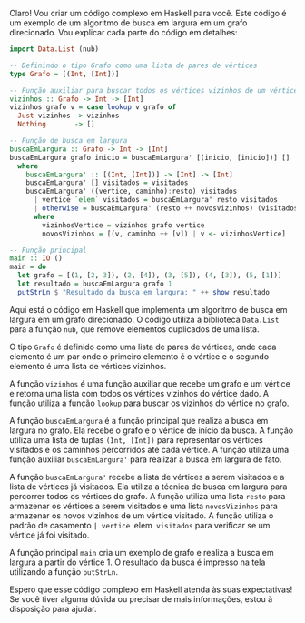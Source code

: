 Claro! Vou criar um código complexo em Haskell para você. Este código é um exemplo de um algoritmo de busca em largura em um grafo direcionado. Vou explicar cada parte do código em detalhes:

```haskell
import Data.List (nub)

-- Definindo o tipo Grafo como uma lista de pares de vértices
type Grafo = [(Int, [Int])]

-- Função auxiliar para buscar todos os vértices vizinhos de um vértice dado
vizinhos :: Grafo -> Int -> [Int]
vizinhos grafo v = case lookup v grafo of
  Just vizinhos -> vizinhos
  Nothing       -> []

-- Função de busca em largura
buscaEmLargura :: Grafo -> Int -> [Int]
buscaEmLargura grafo inicio = buscaEmLargura' [(inicio, [inicio])] []
  where
    buscaEmLargura' :: [(Int, [Int])] -> [Int] -> [Int]
    buscaEmLargura' [] visitados = visitados
    buscaEmLargura' ((vertice, caminho):resto) visitados
      | vertice `elem` visitados = buscaEmLargura' resto visitados
      | otherwise = buscaEmLargura' (resto ++ novosVizinhos) (visitados ++ [vertice])
      where
        vizinhosVertice = vizinhos grafo vertice
        novosVizinhos = [(v, caminho ++ [v]) | v <- vizinhosVertice]

-- Função principal
main :: IO ()
main = do
  let grafo = [(1, [2, 3]), (2, [4]), (3, [5]), (4, [3]), (5, [1])]
  let resultado = buscaEmLargura grafo 1
  putStrLn $ "Resultado da busca em largura: " ++ show resultado
```

Aqui está o código em Haskell que implementa um algoritmo de busca em largura em um grafo direcionado. O código utiliza a biblioteca `Data.List` para a função `nub`, que remove elementos duplicados de uma lista.

O tipo `Grafo` é definido como uma lista de pares de vértices, onde cada elemento é um par onde o primeiro elemento é o vértice e o segundo elemento é uma lista de vértices vizinhos.

A função `vizinhos` é uma função auxiliar que recebe um grafo e um vértice e retorna uma lista com todos os vértices vizinhos do vértice dado. A função utiliza a função `lookup` para buscar os vizinhos do vértice no grafo.

A função `buscaEmLargura` é a função principal que realiza a busca em largura no grafo. Ela recebe o grafo e o vértice de início da busca. A função utiliza uma lista de tuplas `(Int, [Int])` para representar os vértices visitados e os caminhos percorridos até cada vértice. A função utiliza uma função auxiliar `buscaEmLargura'` para realizar a busca em largura de fato.

A função `buscaEmLargura'` recebe a lista de vértices a serem visitados e a lista de vértices já visitados. Ela utiliza a técnica de busca em largura para percorrer todos os vértices do grafo. A função utiliza uma lista `resto` para armazenar os vértices a serem visitados e uma lista `novosVizinhos` para armazenar os novos vizinhos de um vértice visitado. A função utiliza o padrão de casamento `| vertice `elem` visitados` para verificar se um vértice já foi visitado.

A função principal `main` cria um exemplo de grafo e realiza a busca em largura a partir do vértice 1. O resultado da busca é impresso na tela utilizando a função `putStrLn`.

Espero que esse código complexo em Haskell atenda às suas expectativas! Se você tiver alguma dúvida ou precisar de mais informações, estou à disposição para ajudar.